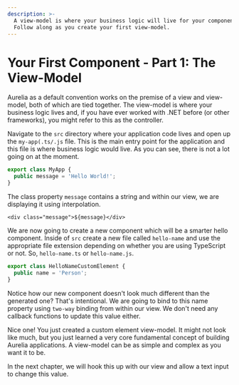 ```yaml
---
description: >-
  A view-model is where your business logic will live for your components.
  Follow along as you create your first view-model.
---
```


# Your First Component - Part 1: The View-Model

Aurelia as a default convention works on the premise of a view and view-model, both of which are tied together. The view-model is where your business logic lives and, if you have ever worked with .NET before \(or other frameworks\), you might refer to this as the controller.

Navigate to the `src` directory where your application code lives and open up the `my-app(.ts/.js` file. This is  the main entry point for the application and this file is where business logic would live. As you can see, there is not a lot going on at the moment.

```typescript
export class MyApp {
  public message = 'Hello World!';
}
```

The class property `message` contains a string and within our view, we are displaying it using interpolation.

```markup
<div class="message">${message}</div>
```

We are now going to create a new component which will be a smarter hello component. Inside of `src` create a new file called `hello-name` and use the appropriate file extension depending on whether you are using TypeScript or not. So, `hello-name.ts` or `hello-name.js`.

```typescript
export class HelloNameCustomElement {
  public name = 'Person';
}
```

Notice how our new component doesn't look much different than the generated one? That's intentional. We are going to bind to this name property using `two-way` binding from within our view. We don't need any callback functions to update this value either.

Nice one! You just created a custom element view-model. It might not look like much, but you just learned a very core fundamental concept of building Aurelia applications. A view-model can be as simple and complex as you want it to be.

In the next chapter, we will hook this up with our view and allow a text input to change this value.

